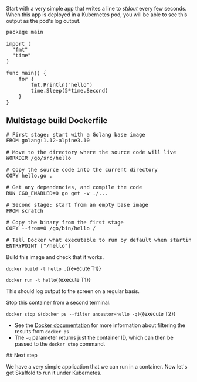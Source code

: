 Start with a very simple app that writes a line to _stdout_ every few seconds. When this app is deployed in a Kubernetes pod, you will be able to see this output as the pod's log output. 

<pre class="file" data-filename="hello.go" data-target="replace">
package main

import (
  "fmt"
  "time"
)

func main() {
	for {
		fmt.Println("hello")
		time.Sleep(5*time.Second)
	}
}
</pre>

## Multistage build Dockerfile

<pre class="file" data-filename="Dockerfile" data-target="replace">
# First stage: start with a Golang base image
FROM golang:1.12-alpine3.10

# Move to the directory where the source code will live
WORKDIR /go/src/hello

# Copy the source code into the current directory
COPY hello.go .

# Get any dependencies, and compile the code
RUN CGO_ENABLED=0 go get -v ./...

# Second stage: start from an empty base image
FROM scratch

# Copy the binary from the first stage
COPY --from=0 /go/bin/hello /

# Tell Docker what executable to run by default when starting this container
ENTRYPOINT ["/hello"]
</pre>

Build this image and check that it works. 

`docker build -t hello .`{{execute T1}}

`docker run -t hello`{{execute T1}}

This should log output to the screen on a regular basis. 

Stop this container from a second terminal.

`docker stop $(docker ps --filter ancestor=hello -q)`{{execute T2}}

* See the [Docker documentation](https://docs.docker.com/engine/reference/commandline/ps/#filtering) for more information about filtering the results from `docker ps`
* The `-q` parameter returns just the container ID, which can then be passed to the `docker stop` command.

## Next step

We have a very simple application that we can run in a container. Now let's get Skaffold to run it under Kubernetes. 